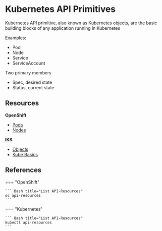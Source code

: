 # Kubernetes API Primitives

Kubernetes API primitive, also known as Kubernetes objects, are the basic building blocks of any application running in Kubernetes

Examples:
- Pod
- Node
- Service
- ServiceAccount

Two primary members
- Spec, desired state
- Status, current state

## Resources

**OpenShift**
- [Pods](https://docs.openshift.com/container-platform/4.3/nodes/pods/nodes-pods-using.html)
- [Nodes](https://docs.openshift.com/container-platform/4.3/nodes/nodes/nodes-nodes-viewing.html)

**IKS**
- [Objects](https://kubernetes.io/docs/concepts/overview/working-with-objects/kubernetes-objects/)
- [Kube Basics](https://kubernetes.io/docs/tutorials/kubernetes-basics/)


## References

=== "OpenShift"

    ``` Bash title="List API-Resources"
    oc api-resources
    ```

=== "Kubernetes"

    ``` Bash title="List API-Resources"
    kubectl api-resources
    ```